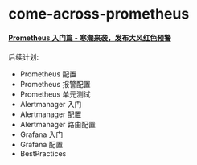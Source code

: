 # come-across-prometheus

#### [Prometheus 入门篇 - 寒潮来袭，发布大风红色预警](./Prometheus.md)



后续计划:

- Prometheus 配置
- Prometheus 报警配置
- Prometheus 单元测试
- Alertmanager 入门
- Alertmanager 配置
- Alertmanager 路由配置
- Grafana 入门
- Grafana 配置
- BestPractices